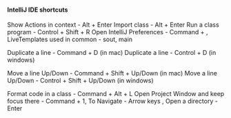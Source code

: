 #### IntelliJ IDE shortcuts

Show Actions in context - Alt + Enter 
Import class - Alt + Enter 
Run a class program - Control + Shift + R 
Open IntelliJ Preferences - Command + ,
LiveTemplates used in common - sout, main

Duplicate a line - Command + D (in mac)
Duplicate a line - Control + D (in windows)

Move a line Up/Down - Command + Shift + Up/Down (in mac)
Move a line Up/Down - Control + Shift + Up/Down (in windows)

Format code in a class - Command + Alt + L
Open Project Window and keep focus there - Command + 1, To Navigate - Arrow keys , Open a directory - Enter

